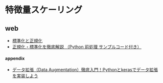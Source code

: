 # 特徴量スケーリング
## web
- [標準化と正規化](https://aiacademy.jp/texts/show/?id=555&context=subject-ml_practice)
- [正規化・標準化を徹底解説 （Python 前処理 サンプルコード付き）](https://www.codexa.net/normalization-python/)

#### appendix
- [データ拡張（Data Augmentation）徹底入門！Pythonとkerasでデータ拡張を実装しよう](https://www.codexa.net/data_augmentation_python_keras/)
